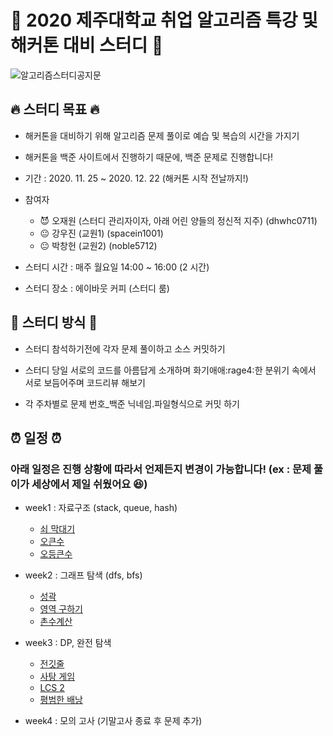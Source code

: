 # :bell: 2020 제주대학교 취업 알고리즘 특강 및 해커톤 대비 스터디 :bell:
![알고리즘스터디공지문](https://user-images.githubusercontent.com/41986911/100195553-dbf7f080-2f3a-11eb-925e-4100d1b6fc66.jpeg)

## :fire: 스터디 목표 :fire:
* 해커톤을 대비하기 위해 알고리즘 문제 풀이로 예습 및 복습의 시간을 가지기
* 해커톤을 백준 사이트에서 진행하기 때문에, 백준 문제로 진행합니다!

* 기간 : 2020. 11. 25 ~ 2020. 12. 22 (해커톤 시작 전날까지!)

* 참여자 
  * :smiling_imp: 오재원 (스터디 관리자이자, 아래 어린 양들의 정신적 지주) (dhwhc0711)
  * :neutral_face: 강우진 (교원1) (spacein1001)
  * :neutral_face: 박창헌 (교원2)  (noble5712)
  
* 스터디 시간 : 매주 월요일 14:00 ~ 16:00 (2 시간)

* 스터디 장소 : 에이바웃 커피 (스터디 룸)

## :school_satchel: 스터디 방식 :school_satchel:
* 스터디 참석하기전에 각자 문제 풀이하고 소스 커밋하기

* 스터디 당일 서로의 코드를 아름답게 소개하며 화기애애:rage4:한 분위기 속에서 서로 보듬어주며 코드리뷰 해보기

* 각 주차별로 문제 번호_백준 닉네임.파일형식으로 커밋 하기

## :alarm_clock: 일정 :alarm_clock:

### 아래 일정은 진행 상황에 따라서 언제든지 변경이 가능합니다! (ex : 문제 풀이가 세상에서 제일 쉬웠어요 :laughing:)

* week1 : 자료구조 (stack, queue, hash)
  * [쇠 막대기](https://www.acmicpc.net/problem/10799)
  * [오큰수](https://www.acmicpc.net/problem/17298)
  * [오등큰수](https://www.acmicpc.net/problem/17299)
* week2 : 그래프 탐색 (dfs, bfs)
  * [성곽](https://www.acmicpc.net/problem/2234)
  * [영역 구하기](https://www.acmicpc.net/problem/2583)
  * [촌수계산](https://www.acmicpc.net/problem/2644)

* week3 : DP, 완전 탐색
  * [전깃줄](https://www.acmicpc.net/problem/2565)
  * [사탕 게임](https://www.acmicpc.net/problem/3085)
  * [LCS 2](https://www.acmicpc.net/problem/9252)
  * [평범한 배낭](https://www.acmicpc.net/problem/12865)

* week4 : 모의 고사 (기말고사 종료 후 문제 추가)
